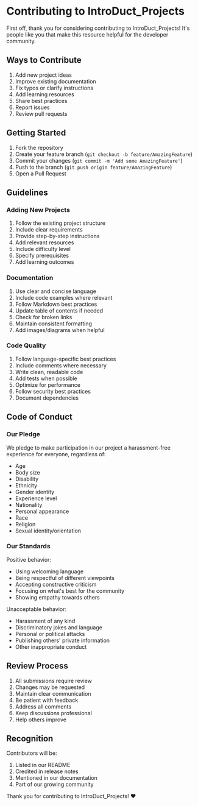 # Contributing to IntroDuct_Projects

First off, thank you for considering contributing to IntroDuct_Projects! It's people like you that make this resource helpful for the developer community.

## Ways to Contribute

1. Add new project ideas
2. Improve existing documentation
3. Fix typos or clarify instructions
4. Add learning resources
5. Share best practices
6. Report issues
7. Review pull requests

## Getting Started

1. Fork the repository
2. Create your feature branch (`git checkout -b feature/AmazingFeature`)
3. Commit your changes (`git commit -m 'Add some AmazingFeature'`)
4. Push to the branch (`git push origin feature/AmazingFeature`)
5. Open a Pull Request

## Guidelines

### Adding New Projects

1. Follow the existing project structure
2. Include clear requirements
3. Provide step-by-step instructions
4. Add relevant resources
5. Include difficulty level
6. Specify prerequisites
7. Add learning outcomes

### Documentation

1. Use clear and concise language
2. Include code examples where relevant
3. Follow Markdown best practices
4. Update table of contents if needed
5. Check for broken links
6. Maintain consistent formatting
7. Add images/diagrams when helpful

### Code Quality

1. Follow language-specific best practices
2. Include comments where necessary
3. Write clean, readable code
4. Add tests when possible
5. Optimize for performance
6. Follow security best practices
7. Document dependencies

## Code of Conduct

### Our Pledge

We pledge to make participation in our project a harassment-free experience for everyone, regardless of:
- Age
- Body size
- Disability
- Ethnicity
- Gender identity
- Experience level
- Nationality
- Personal appearance
- Race
- Religion
- Sexual identity/orientation

### Our Standards

Positive behavior:
- Using welcoming language
- Being respectful of different viewpoints
- Accepting constructive criticism
- Focusing on what's best for the community
- Showing empathy towards others

Unacceptable behavior:
- Harassment of any kind
- Discriminatory jokes and language
- Personal or political attacks
- Publishing others' private information
- Other inappropriate conduct

## Review Process

1. All submissions require review
2. Changes may be requested
3. Maintain clear communication
4. Be patient with feedback
5. Address all comments
6. Keep discussions professional
7. Help others improve

## Recognition

Contributors will be:
1. Listed in our README
2. Credited in release notes
3. Mentioned in our documentation
4. Part of our growing community

Thank you for contributing to IntroDuct_Projects! ❤️
